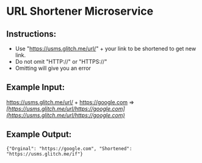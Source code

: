 URL Shortener Microservice
=========
Instructions:
-----------
 - Use "https://usms.glitch.me/url/" + your link to be shortened to get new link.
 - Do not omit "HTTP://" or "HTTPS://"
 - Omitting will give you an error

Example Input:  
-----------   

https://usms.glitch.me/url/ + https://google.com &rArr; *[https://usms.glitch.me/url/https://google.com](https://usms.glitch.me/url/https://google.com)*  

Example Output:
---------
    {"Orginal": "https://google.com", "Shortened": "https://usms.glitch.me/if"}
